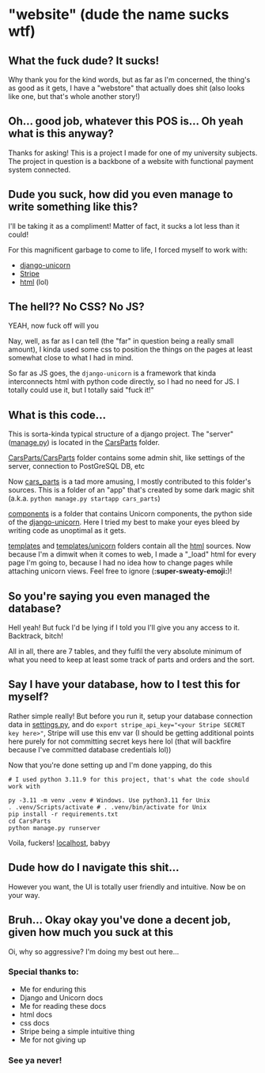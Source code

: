 # "website" (dude the name sucks wtf)

## What the fuck dude? It sucks!
Why thank you for the kind words, but as far as I'm concerned, 
the thing's as good as it gets, I have a "webstore" that 
actually does shit 
(also looks like one, but that's whole another story!)

## Oh... good job, whatever this POS is... Oh yeah what is this anyway?
Thanks for asking! This is a project I made for one of my
university subjects. The project in question is a backbone of a
website with functional payment system connected.

## Dude you suck, how did you even manage to write something like this?
I'll be taking it as a compliment! Matter of fact, it sucks a lot less
than it could!

For this magnificent garbage to come to life, I forced myself to work
with:
* [django-unicorn]
* [Stripe]
* [html] (lol)

## The hell?? No CSS? No JS?
YEAH, now fuck off will you

Nay, well, as far as I can tell (the "far" in question being
a really small amount), I kinda used some css to position the things 
on the pages at least somewhat close to what I had in mind.

So far as JS goes, the `django-unicorn` is a framework that kinda 
interconnects html with python code directly, so I had no need for JS.
I totally could use it, but I totally said "fuck it!"

## What is this code...
This is sorta-kinda typical structure of a django project.
The "server" ([manage.py]) is located in the [CarsParts] folder.

[CarsParts/CarsParts] folder contains some admin shit, like settings 
of the server, connection to PostGreSQL DB, etc

Now [cars_parts] is a tad more amusing, I mostly contributed to this
folder's sources. This is a folder of an "app" that's created by some
dark magic shit (a.k.a. `python manage.py startapp cars_parts`)

[components] is a folder that contains Unicorn components, the python
side of the [django-unicorn]. Here I tried my best to make your eyes
bleed by writing code as unoptimal as it gets.

[templates] and [templates/unicorn] folders contain all the [html] sources.
Now because I'm a dimwit when it comes to web, I made a "_load" html for
every page I'm going to, because I had no idea how to change pages while 
attaching unicorn views. Feel free to ignore (**:super-sweaty-emoji:**)!

## So you're saying you even managed the database?

Hell yeah! But fuck I'd be lying if I told you I'll give you any access
to it. Backtrack, bitch!

All in all, there are 7 tables, and they fulfil the very absolute minimum
of what you need to keep at least some track of parts and orders and the sort.

## Say I have your database, how to I test this for myself?
Rather simple really! But before you run it, setup your database connection data
in [settings.py], and do `export stripe_api_key="<your Stripe SECRET key here>"`,
Stripe will use this env var (I should be getting additional points here purely for
not committing secret keys here lol (that will backfire because I've committed
database credentials lol))

Now that you're done setting up and I'm done yapping, do this
```shell
# I used python 3.11.9 for this project, that's what the code should work with

py -3.11 -m venv .venv # Windows. Use python3.11 for Unix
. .venv/Scripts/activate # . .venv/bin/activate for Unix
pip install -r requirements.txt
cd CarsParts
python manage.py runserver
```
Voila, fuckers! [localhost], babyy

## Dude how do I navigate this shit...
However you want, the UI is totally user friendly and intuitive. Now be on your way.

## Bruh... Okay okay you've done a decent job, given how much you suck at this
Oi, why so aggressive? I'm doing my best out here...

### Special thanks to:
* Me for enduring this
* Django and Unicorn docs
* Me for reading these docs
* html docs
* css docs
* Stripe being a simple intuitive thing
* Me for not giving up

### See ya never!


[localhost]: https://127.0.0.1:8000
[Stripe]: https://docs.stripe.com/
[html]: https://en.wikipedia.org/wiki/HTML
[django-unicorn]: https://www.django-unicorn.com/
[CarsParts/CarsParts]: ./CarsParts/CarsParts
[CarsParts]: ./CarsParts
[cars_parts]: ./CarsParts/cars_parts
[components]: ./CarsParts/cars_parts/components
[templates]: ./CarsParts/cars_parts/templates
[templates/unicorn]: ./CarsParts/cars_parts/templates/unicorn
[manage.py]: ./CarsParts/manage.py
[settings.py]: ./CarsParts/CarsParts/settings.py